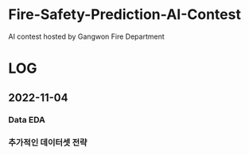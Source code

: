 # Fire-Safety-Prediction-AI-Contest
AI contest hosted by Gangwon Fire Department

# LOG
## 2022-11-04
### Data EDA
### 추가적인 데이터셋 전략
